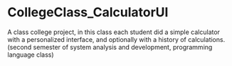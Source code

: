 # CollegeClass_CalculatorUI
A class college project, in this class each student did a simple calculator with a personalized interface, and optionally with a history of calculations. (second semester of system analysis and development, programming language class)
